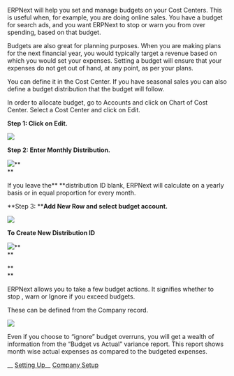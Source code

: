 ERPNext will help you set and manage budgets on your Cost Centers. This is
useful when, for example, you are doing online sales. You have a budget for
search ads, and you want ERPNext to stop or warn you from over spending, based
on that budget.

Budgets are also great for planning purposes. When you are making plans for
the next financial year, you would typically target a revenue based on which
you would set your expenses. Setting a budget will ensure that your expenses
do not get out of hand, at any point, as per your plans.

You can define it in the Cost Center. If you have seasonal sales you can also
define a budget distribution that the budget will follow.

In order to allocate budget, go to Accounts and click on Chart of Cost Center.
Select a Cost Center  and click on Edit.

**Step 1: Click on Edit.**

![](assets/frappe_io/images/erpnext/budgeting-1.png)  

**Step 2: Enter Monthly Distribution.**

![](assets/frappe_io/images/erpnext/budgeting-2-1.png)**  
**

If you leave the** **distribution ID blank, ERPNext will calculate on a yearly
basis or in equal proportion for every month.

**Step 3: ****Add New Row and select budget account.**  

  

![](assets/frappe_io/images/erpnext/budgeting-3.png)  

  

**To Create New Distribution ID**  

![](assets/frappe_io/images/erpnext/budgeting-4.png)**  
**

**  
**

ERPNext allows you to take a few budget actions. It signifies whether to stop
, warn or Ignore  if you exceed budgets.  

These can be defined from the Company record.  

![](assets/frappe_io/images/erpnext/budgeting-4-1.png)  

  

Even if you choose to “ignore” budget overruns, you will get a wealth of
information from the “Budget vs Actual” variance report. This report shows
month wise actual expenses as compared to the budgeted expenses.

  

>  

__ [Setting Up](https://docs.erpnext.com/setting-up)__ [Company
Setup](https://docs.erpnext.com/company-setup)

